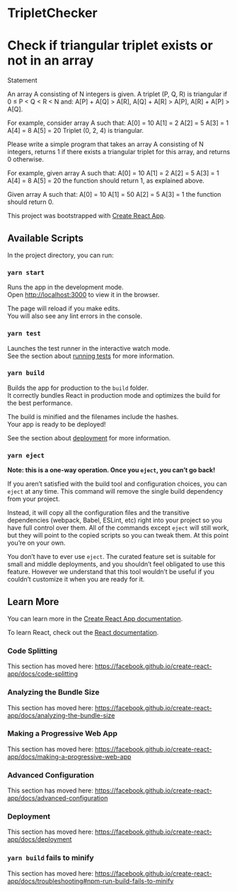 # TripletChecker
# Check if triangular triplet exists or not in an array

Statement

An array A consisting of N integers is given. A triplet (P, Q, R) is triangular if 0 ≤ P < Q < R < N and:
A[P] + A[Q] > A[R],
A[Q] + A[R] > A[P],
A[R] + A[P] > A[Q].

For example, consider array A such that:
A[0] = 10	A[1] = 2	A[2] = 5
A[3] = 1	A[4] = 8	A[5] = 20
Triplet (0, 2, 4) is triangular.

Please write a simple program that takes an array A consisting of N integers, returns 1 if there exists a triangular triplet for this array, and returns 0 otherwise.

For example, given array A such that:
A[0] = 10	A[1] = 2	A[2] = 5
A[3] = 1	A[4] = 8	A[5] = 20
the function should return 1, as explained above. 

Given array A such that:
A[0] = 10	A[1] = 50
A[2] = 5	A[3] = 1
the function should return 0.

This project was bootstrapped with [Create React App](https://github.com/facebook/create-react-app).

## Available Scripts

In the project directory, you can run:

### `yarn start`

Runs the app in the development mode.<br />
Open [http://localhost:3000](http://localhost:3000) to view it in the browser.

The page will reload if you make edits.<br />
You will also see any lint errors in the console.

### `yarn test`

Launches the test runner in the interactive watch mode.<br />
See the section about [running tests](https://facebook.github.io/create-react-app/docs/running-tests) for more information.

### `yarn build`

Builds the app for production to the `build` folder.<br />
It correctly bundles React in production mode and optimizes the build for the best performance.

The build is minified and the filenames include the hashes.<br />
Your app is ready to be deployed!

See the section about [deployment](https://facebook.github.io/create-react-app/docs/deployment) for more information.

### `yarn eject`

**Note: this is a one-way operation. Once you `eject`, you can’t go back!**

If you aren’t satisfied with the build tool and configuration choices, you can `eject` at any time. This command will remove the single build dependency from your project.

Instead, it will copy all the configuration files and the transitive dependencies (webpack, Babel, ESLint, etc) right into your project so you have full control over them. All of the commands except `eject` will still work, but they will point to the copied scripts so you can tweak them. At this point you’re on your own.

You don’t have to ever use `eject`. The curated feature set is suitable for small and middle deployments, and you shouldn’t feel obligated to use this feature. However we understand that this tool wouldn’t be useful if you couldn’t customize it when you are ready for it.

## Learn More

You can learn more in the [Create React App documentation](https://facebook.github.io/create-react-app/docs/getting-started).

To learn React, check out the [React documentation](https://reactjs.org/).

### Code Splitting

This section has moved here: https://facebook.github.io/create-react-app/docs/code-splitting

### Analyzing the Bundle Size

This section has moved here: https://facebook.github.io/create-react-app/docs/analyzing-the-bundle-size

### Making a Progressive Web App

This section has moved here: https://facebook.github.io/create-react-app/docs/making-a-progressive-web-app

### Advanced Configuration

This section has moved here: https://facebook.github.io/create-react-app/docs/advanced-configuration

### Deployment

This section has moved here: https://facebook.github.io/create-react-app/docs/deployment

### `yarn build` fails to minify

This section has moved here: https://facebook.github.io/create-react-app/docs/troubleshooting#npm-run-build-fails-to-minify
